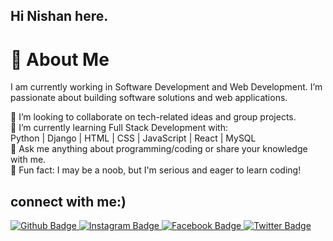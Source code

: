 ## Hi  Nishan here.
# 👋 About Me </br>

I am currently working in Software Development and Web Development. I’m passionate about building software solutions and web applications.</br>

🔭 I’m looking to collaborate on tech-related ideas and group projects.</br>
🌱 I’m currently learning Full Stack Development with: </br>
Python | Django | HTML | CSS | JavaScript | React | MySQL </br>
💬 Ask me anything about programming/coding or share your knowledge with me. </br>
🎯 Fun fact: I may be a noob, but I'm serious and eager to learn coding! </br>

## connect with me:)
<div id="badges">
  <a href="https://github.com/battulalshrestha">
    <img src="https://img.shields.io/badge/Github-white?style=for-the-badge&logo=Github&logoColor=black" alt="Github Badge"/>
  </a>
   <a href="https://www.instagram.com/nish.an977">
    <img src="https://img.shields.io/badge/Instagram-purple?style=for-the-badge&logo=instagram&logoColor=white" alt="Instagram Badge"/>
  </a>
   <a href="https://www.facebook.com/nishan.shrestha.9803150">
    <img src="https://img.shields.io/badge/Facebook-blue?style=for-the-badge&logo=facebook&logoColor=white" alt="Facebook Badge"/>
  </a>
   <a href="https://www.linkedin.com/in/nishan-shrestha-5a0693233">
    <img src="https://img.shields.io/badge/Twitter-blue?style=for-the-badge&logo=twitter&logoColor=white" alt="Twitter Badge"/>
  </a>
</div>

